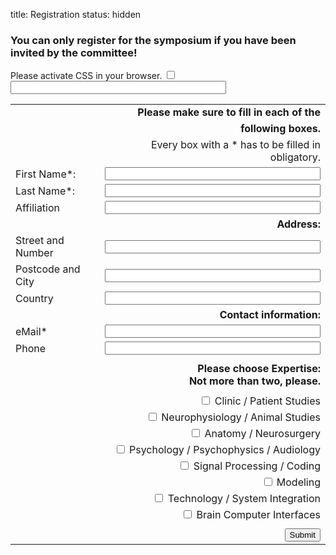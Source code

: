 title: Registration
status: hidden

### You can only register for the symposium if you have been invited by the committee!

<div markdown="1" >
<form id="register" name="register" action="http://vianna.de/fcgi-bin/register_cal2015.py" method="POST">
<!-- next few lines are to fight of unwanted bots and humans don't fill those -->
<div class="very_important">
Please activate CSS in your browser.
<input type="checkbox" name="terms">
<input type="text"size="40" maxlength="50" name="name">
</div>

|             |                                                                                                                  |
| --------    | ---------------------------------------------------------------------------------------------------------------: |
||**Please make sure to fill in each of the** |
||**following boxes.**|
||Every box with a * has to be filled in obligatory. |
| First Name*: | <input type="text" size="40" maxlength="50" name="FirstName">   |
| Last Name*: | <input type="text" size="40" maxlength="50" name="LastName">     |
| Affiliation|  <input type="text" size="40" maxlength="100" name="Affiliation" >|
||**Address:**|
|Street and Number|<input type="text" size="40" maxlength="100"  name="Address" >|
|Postcode and City|<input type="text" size="40" maxlength="40" name="City" >|
|Country| <input type="text" size="40" maxlength="40" name="Country" >|
||**Contact information:**|
|eMail*| <input type="text" size="40" maxlength="60" name="email"> |  
|Phone|<input type="text" size="40" maxlength="40" name="Phone">|
|||
||**Please choose Expertise: <br> Not more than two, please.**|
| | |
| |  <input type="checkbox" name="clinic" value="✓"> Clinic / Patient Studies |
| |  <input type="checkbox" name="animals" value="✓"> Neurophysiology / Animal Studies |
| |  <input type="checkbox" name="anatomy" value="✓"> Anatomy / Neurosurgery |
| |  <input type="checkbox" name="psychology" value="✓"> Psychology / Psychophysics / Audiology |
| |  <input type="checkbox" name="coding" value="✓"> Signal Processing / Coding |
| |  <input type="checkbox" name="modeling" value="✓"> Modeling |
| |  <input type="checkbox" name="technology" value="✓"> Technology / System Integration |
| |  <input type="checkbox" name="bci" value="✓"> Brain Computer Interfaces |
|||
| | <input type="submit" class="btn btn-primary btn-lg" value="Submit"> |

</form>
</div>


